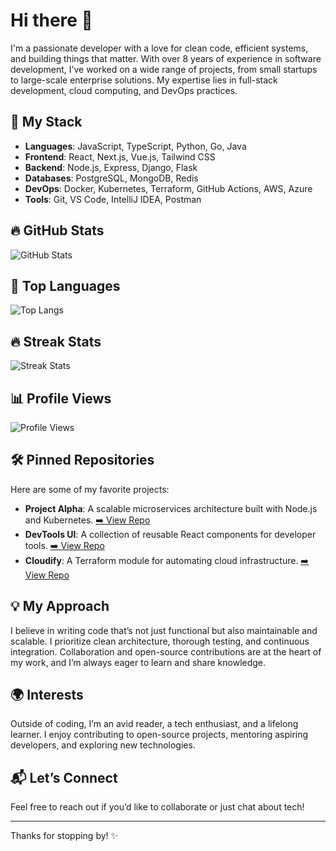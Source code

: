 # Hi there 👋  

I'm a passionate developer with a love for clean code, efficient systems, and building things that matter. With over 8 years of experience in software development, I’ve worked on a wide range of projects, from small startups to large-scale enterprise solutions. My expertise lies in full-stack development, cloud computing, and DevOps practices.  

## 🌟 My Stack  
- **Languages**: JavaScript, TypeScript, Python, Go, Java  
- **Frontend**: React, Next.js, Vue.js, Tailwind CSS  
- **Backend**: Node.js, Express, Django, Flask  
- **Databases**: PostgreSQL, MongoDB, Redis  
- **DevOps**: Docker, Kubernetes, Terraform, GitHub Actions, AWS, Azure  
- **Tools**: Git, VS Code, IntelliJ IDEA, Postman  

## 🔥 GitHub Stats  
![GitHub Stats](https://github-readme-stats.vercel.app/api?username=jacquesbenson921&show_icons=true&theme=radical)  

## 🚀 Top Languages  
![Top Langs](https://github-readme-stats.vercel.app/api/top-langs/?username=jacquesbenson921&layout=compact&theme=radical)  

## 🔥 Streak Stats  
![Streak Stats](https://streak-stats.demolab.com/?user=jacquesbenson921&theme=radical)  

## 📊 Profile Views  
![Profile Views](https://komarev.com/ghpvc/?username=jacquesbenson921&color=blue&style=flat-square)  

## 🛠️ Pinned Repositories  
Here are some of my favorite projects:  
- **Project Alpha**: A scalable microservices architecture built with Node.js and Kubernetes. [➡️ View Repo](https://github.com/jacquesbenson921/project-alpha)  
- **DevTools UI**: A collection of reusable React components for developer tools. [➡️ View Repo](https://github.com/jacquesbenson921/devtools-ui)  
- **Cloudify**: A Terraform module for automating cloud infrastructure. [➡️ View Repo](https://github.com/jacquesbenson921/cloudify)  

## 💡 My Approach  
I believe in writing code that’s not just functional but also maintainable and scalable. I prioritize clean architecture, thorough testing, and continuous integration. Collaboration and open-source contributions are at the heart of my work, and I’m always eager to learn and share knowledge.  

## 🌍 Interests  
Outside of coding, I’m an avid reader, a tech enthusiast, and a lifelong learner. I enjoy contributing to open-source projects, mentoring aspiring developers, and exploring new technologies.  

## 📬 Let’s Connect  
Feel free to reach out if you’d like to collaborate or just chat about tech!  

---

Thanks for stopping by! ✨

